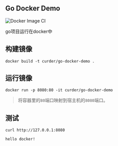 ## Go Docker Demo

![Docker Image CI](https://github.com/curder/go-docker-demo/workflows/Docker%20Image%20CI/badge.svg)

go项目运行在docker中

## 构建镜像

```
docker build -t curder/go-docker-demo .
```

## 运行镜像

```
docker run -p 8080:80 -it curder/go-docker-demo
```

> 将容器里的`80`端口映射到宿主机的`8080`端口。

## 测试

```
curl http://127.0.0.1:8080

hello docker!
```